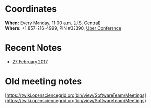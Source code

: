 # Coordinates

**When:** Every Monday, 11:00 a.m. (U.S. Central)    
**Where:** +1 857-216-4999, PIN #32390, [Uber Conference](https://www.uberconference.com/osgcat) 

# Recent Notes

  * [27 February 2017](meetings/2017/TechArea20170227.md)

# Old meeting notes

[https://twiki.opensciencegrid.org/bin/view/SoftwareTeam/Meetings](https://twiki.opensciencegrid.org/bin/view/SoftwareTeam/Meetings)
